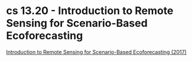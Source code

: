 # cs 13.20 - Introduction to Remote Sensing for Scenario-Based Ecoforecasting

[Introduction to Remote Sensing for Scenario-Based Ecoforecasting (2017)](https://appliedsciences.nasa.gov/join-mission/training/english/arset-introduction-remote-sensing-scenario-based-ecoforecasting)
